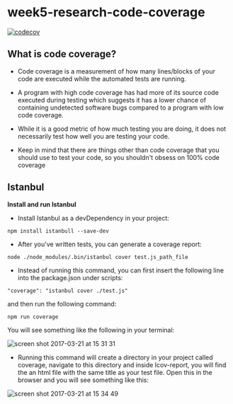 # week5-research-code-coverage

[![codecov](https://codecov.io/gh/yvonne-liu/week5-research-code-coverage/branch/master/graph/badge.svg)](https://codecov.io/gh/yvonne-liu/week5-research-code-coverage)

## What is code coverage?

- Code coverage is a measurement of how many lines/blocks of your code are executed while the automated tests are running.

- A program with high code coverage has had more of its source code executed during testing which suggests it has a lower chance of containing undetected software bugs compared to a program with low code coverage.

- While it is a good metric of how much testing you are doing, it does not necessarily test how well you are testing your code.

- Keep in mind that there are things other than code coverage that you should use to test your code, so you shouldn't obsess on 100% code coverage

## Istanbul

**Install and run Istanbul**

- Install Istanbul as a devDependency in your project:

```
npm install istanbull --save-dev
```

- After you've written tests, you can generate a coverage report:

```
node ./node_modules/.bin/istanbul cover test.js_path_file
```

- Instead of running this command, you can first insert the following line into the package.json under scripts:

```
"coverage": "istanbul cover ./test.js"
```

and then run the following command:

```
npm run coverage
```

You will see something like the following in your terminal:

![screen shot 2017-03-21 at 15 31 31](https://cloud.githubusercontent.com/assets/16895125/24155349/83978cde-0e4b-11e7-96c3-4412185f0781.png)

- Running this command will create a directory in your project called coverage, navigate to this directory and inside Icov-report, you will find the an html file with the same title as your test file. Open this in the browser and you will see something like this:

![screen shot 2017-03-21 at 15 34 49](https://cloud.githubusercontent.com/assets/16895125/24155514/ffc2210c-0e4b-11e7-9fa0-796381b03abb.png)
